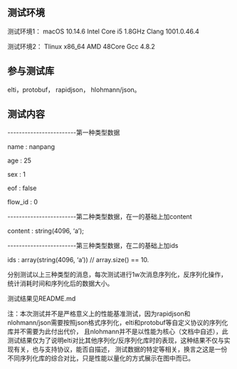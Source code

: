 ## 测试环境
测试环境1：
macOS 10.14.6 
Intel Core i5 1.8GHz
Clang 1001.0.46.4

测试环境2：
Tlinux x86_64
AMD 48Core
Gcc 4.8.2

## 参与测试库
elti，protobuf， rapidjson， hlohmann/json。

## 测试内容

------------------------第一种类型数据

name : nanpang

age : 25

sex : 1

eof : false

flow_id : 0

------------------------第二种类型数据，在一的基础上加content

content : string(4096, ‘a’);

------------------------第三种类型数据，在二的基础上加ids

ids : array(string(4096, ‘a’)) // array.size() == 10.

分别测试以上三种类型的消息，每次测试进行1w次消息序列化，反序列化操作，统计消耗时间和序列化后的数据大小。

测试结果见README.md

注：本次测试并不是严格意义上的性能基准测试，因为rapidjson和nlohmann/json需要按照json格式序列化，elti和protobuf等自定义协议的序列化库并不需要为此付出代价，
且nlohmann并不是以性能为核心（文档中自述），此测试结果仅为了说明elti对比其他序列化/反序列化库时的表现，这种结果不仅与实现有关，也与支持协议，能否自描述，
测试数据的特定等相关，换言之这是一份不同序列化库的综合对比，只是性能以量化的方式展示在图中而已。
